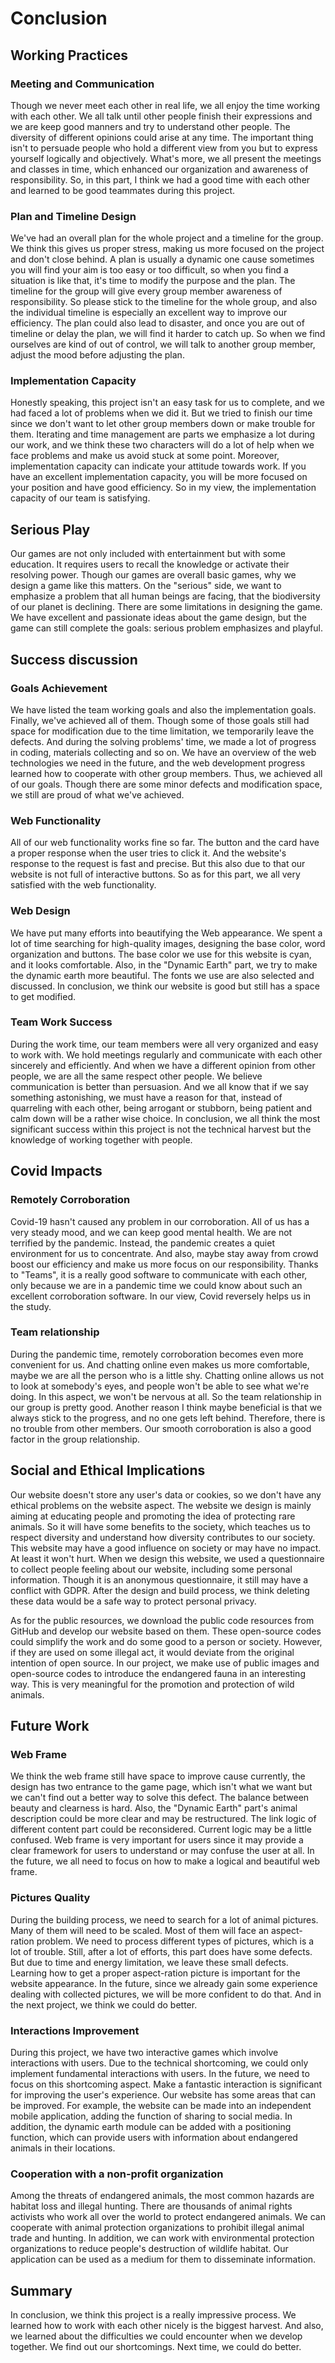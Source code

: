 # Conclusion

## Working Practices

### Meeting and Communication

Though we never meet each other in real life, we all enjoy the time working with each other. We all talk until other people finish their expressions and we are keep good manners and try to understand other people. The diversity of different opinions could arise at any time. The important thing isn't to persuade people who hold a different view from you but to express yourself logically and objectively. What's more, we all present the meetings and classes in time, which enhanced our organization and awareness of responsibility. So, in this part, I think we had a good time with each other and learned to be good teammates during this project.

### Plan and Timeline Design
We've had an overall plan for the whole project and a timeline for the group. We think this gives us proper stress, making us more focused on the project and don't close behind. A plan is usually a dynamic one cause sometimes you will find your aim is too easy or too difficult, so when you find a situation is like that, it's time to modify the purpose and the plan. The timeline for the group will give every group member awareness of responsibility. So please stick to the timeline for the whole group, and also the individual timeline is especially an excellent way to improve our efficiency. The plan could also lead to disaster, and once you are out of timeline or delay the plan, we will find it harder to catch up. So when we find ourselves are kind of out of control, we will talk to another group member, adjust the mood before adjusting the plan.

### Implementation Capacity
Honestly speaking, this project isn't an easy task for us to complete, and we had faced a lot of problems when we did it. But we tried to finish our time since we don't want to let other group members down or make trouble for them. Iterating and time management are parts we emphasize a lot during our work, and we think these two characters will do a lot of help when we face problems and make us avoid stuck at some point. Moreover, implementation capacity can indicate your attitude towards work. If you have an excellent implementation capacity, you will be more focused on your position and have good efficiency. So in my view, the implementation capacity of our team is satisfying.

## Serious Play
Our games are not only included with entertainment but with some education. It requires users to recall the knowledge or activate their resolving power. Though our games are overall basic games, why we design a game like this matters. On the "serious" side, we want to emphasize a problem that all human beings are facing, that the biodiversity of our planet is declining. There are some limitations in designing the game. We have excellent and passionate ideas about the game design, but the game can still complete the goals: serious problem emphasizes and playful.

## Success discussion

### Goals Achievement

We have listed the team working goals and also the implementation goals. Finally, we've achieved all of them. Though some of those goals still had space for modification due to the time limitation, we temporarily leave the defects. And during the solving problems' time, we made a lot of progress in coding, materials collecting and so on. We have an overview of the web technologies we need in the future, and the web development progress learned how to cooperate with other group members. Thus, we achieved all of our goals. Though there are some minor defects and modification space, we still are proud of what we've achieved.

### Web Functionality
All of our web functionality works fine so far. The button and the card have a proper response when the user tries to click it. And the website's response to the request is fast and precise. But this also due to that our website is not full of interactive buttons. So as for this part, we all very satisfied with the web functionality.

### Web Design
We have put many efforts into beautifying the Web appearance. We spent a lot of time searching for high-quality images, designing the base color, word organization and buttons. The base color we use for this website is cyan, and it looks comfortable. Also, in the "Dynamic Earth" part, we try to make the dynamic earth more beautiful. The fonts we use are also selected and discussed. In conclusion, we think our website is good but still has a space to get modified.

### Team Work Success
During the work time, our team members were all very organized and easy to work with. We hold meetings regularly and communicate with each other sincerely and efficiently. And when we have a different opinion from other people, we are all the same respect other people. We believe communication is better than persuasion. And we all know that if we say something astonishing, we must have a reason for that, instead of quarreling with each other, being arrogant or stubborn, being patient and calm down will be a rather wise choice. In conclusion, we all think the most significant success within this project is not the technical harvest but the knowledge of working together with people.

## Covid Impacts

### Remotely Corroboration
Covid-19 hasn't caused any problem in our corroboration. All of us has a very steady mood, and we can keep good mental health. We are not terrified by the pandemic. Instead, the pandemic creates a quiet environment for us to concentrate. And also, maybe stay away from crowd boost our efficiency and make us more focus on our responsibility. 
Thanks to "Teams", it is a really good software to communicate with each other, only because we are in a pandemic time we could know about such an excellent corroboration software. In our view, Covid reversely helps us in the study.
### Team relationship
During the pandemic time, remotely corroboration becomes even more convenient for us. And chatting online even makes us more comfortable, maybe we are all the person who
is a little shy. Chatting online allows us not to look at somebody's eyes, and people won't be able to see what we're doing. In this aspect, we won't be nervous at all.
So the team relationship in our group is pretty good. Another reason I think maybe beneficial is that we always stick to the progress, and no one gets left behind. Therefore, there is no trouble from other members. Our smooth corroboration is also a good factor in the group relationship.

## Social and Ethical Implications
Our website doesn't store any user's data or cookies, so we don't have any ethical problems on the website aspect.
The website we design is mainly aiming at educating people and promoting the idea of protecting rare animals. So it will have some benefits to the society, which teaches us to respect diversity and understand how diversity contributes to our society. This website may have a good influence on society or may have no impact. At least it won't hurt. When we design this website, we used a questionnaire to collect people feeling about our website, including some personal information. Though it is an anonymous questionnaire, it still may have a conflict with GDPR. After the design and build process, we think deleting these data would be a safe way to protect personal privacy.

As for the public resources, we download the public code resources from GitHub and develop our website based on them. These open-source codes could simplify the work and do some good to a person or society. However, if they are used on some illegal act, it would deviate from the original intention of open source. In our project, we make use of public images and open-source codes to introduce the endangered fauna in an interesting way. This is very meaningful for the promotion and protection of wild animals.

## Future Work

### Web Frame
We think the web frame still have space to improve cause currently, the design has two entrance to the game page, which isn't what we want but we can't find out a better way to solve this defect. The balance between beauty and clearness is hard. Also, the "Dynamic Earth" part's animal description could be more clear and may be restructured. The link logic of different content part could be reconsidered. Current logic may be a little confused. Web frame is very important for users since it may provide a clear framework for users to understand or may confuse the user at all. In the future, we all need to focus on how to make a logical and beautiful web frame.

### Pictures Quality
During the building process, we need to search for a lot of animal pictures. Many of them will need to be scaled. Most of them will face an aspect-ration problem. We need
to process different types of pictures, which is a lot of trouble. Still, after a lot of efforts, this part does have some defects. But due to time and energy limitation,
we leave these small defects. Learning how to get a proper aspect-ration picture is important for the website appearance. In the future, since we already gain some
experience dealing with collected pictures, we will be more confident to do that. And in the next project, we think we could do better.

### Interactions Improvement
During this project, we have two interactive games which involve interactions with users. Due to the technical shortcoming, we could only implement fundamental interactions with users. In the future, we need to focus on this shortcoming aspect. Make a fantastic interaction is significant for improving the user's experience. Our website has some areas that can be improved. For example, the website can be made into an independent mobile application, adding the function of sharing to social media.  In addition, the dynamic earth module can be added with a positioning function, which can provide users with information about endangered animals in their locations.

### Cooperation with a non-profit organization
Among the threats of endangered animals, the most common hazards are habitat loss and illegal hunting. There are thousands of animal rights activists who work all over the world to protect endangered animals. We can cooperate with animal protection organizations to prohibit illegal animal trade and hunting. In addition, we can work with environmental protection organizations to reduce people's destruction of wildlife habitat. Our application can be used as a medium for them to disseminate information.

## Summary
In conclusion, we think this project is a really impressive process. We learned how to work with each other nicely is the biggest harvest. And also, we learned about the difficulties we could encounter when we develop together. We find out our shortcomings. Next time, we could do better.
